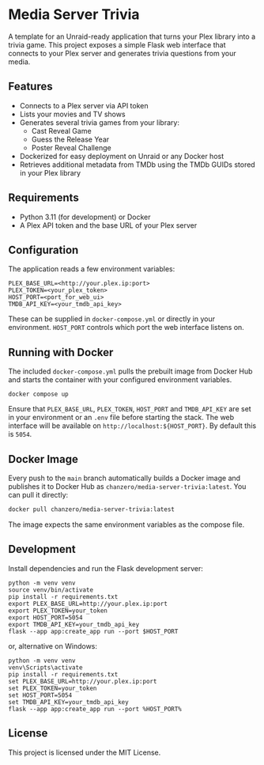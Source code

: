 # Media Server Trivia

A template for an Unraid-ready application that turns your Plex library into a trivia game. This project exposes a simple Flask web interface that connects to your Plex server and generates trivia questions from your media.

## Features
- Connects to a Plex server via API token
- Lists your movies and TV shows
- Generates several trivia games from your library:
  - Cast Reveal Game
  - Guess the Release Year
  - Poster Reveal Challenge
- Dockerized for easy deployment on Unraid or any Docker host
- Retrieves additional metadata from TMDb using the TMDb GUIDs stored in your Plex library

## Requirements
- Python 3.11 (for development) or Docker
- A Plex API token and the base URL of your Plex server

## Configuration
The application reads a few environment variables:

```
PLEX_BASE_URL=<http://your.plex.ip:port>
PLEX_TOKEN=<your_plex_token>
HOST_PORT=<port_for_web_ui>
TMDB_API_KEY=<your_tmdb_api_key>
```
These can be supplied in `docker-compose.yml` or directly in your environment. `HOST_PORT` controls which port the web interface listens on.

## Running with Docker

The included `docker-compose.yml` pulls the prebuilt image from Docker Hub and
starts the container with your configured environment variables.

```
docker compose up
```

Ensure that `PLEX_BASE_URL`, `PLEX_TOKEN`, `HOST_PORT` and `TMDB_API_KEY` are set in your environment or an `.env` file before starting the stack.
The web interface will be available on `http://localhost:${HOST_PORT}`. By default this is `5054`.

## Docker Image

Every push to the `main` branch automatically builds a Docker image and publishes
it to Docker Hub as `chanzero/media-server-trivia:latest`. You can pull it
directly:

```bash
docker pull chanzero/media-server-trivia:latest
```

The image expects the same environment variables as the compose file.

## Development

Install dependencies and run the Flask development server:


```
python -m venv venv
source venv/bin/activate
pip install -r requirements.txt
export PLEX_BASE_URL=http://your.plex.ip:port
export PLEX_TOKEN=your_token
export HOST_PORT=5054
export TMDB_API_KEY=your_tmdb_api_key
flask --app app:create_app run --port $HOST_PORT
```

or, alternative on Windows:

```
python -m venv venv
venv\Scripts\activate
pip install -r requirements.txt
set PLEX_BASE_URL=http://your.plex.ip:port
set PLEX_TOKEN=your_token
set HOST_PORT=5054
set TMDB_API_KEY=your_tmdb_api_key
flask --app app:create_app run --port %HOST_PORT%
```

## License

This project is licensed under the MIT License.

